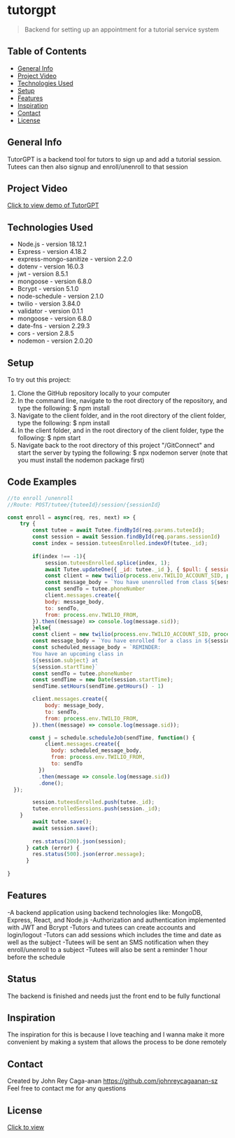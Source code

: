 # tutorgpt
> Backend for setting up an appointment for a tutorial service system

## Table of Contents
* [General Info](#general-info)
* [Project Video](#project-video)
* [Technologies Used](#technologies-used)
* [Setup](#setup)
* [Features](#features)
* [Inspiration](#inspiration)
* [Contact](#contact)
* [License](#license)

## General Info

TutorGPT is a backend tool for tutors to sign up and add a tutorial session. Tutees can then also signup and enroll/unenroll
to that session

## Project Video
[Click to view demo of TutorGPT](https://drive.google.com/file/d/1NmLYRTJUdPQMqIEUHg6J5r1WDHLkrXJp/view)

## Technologies Used
* Node.js - version 18.12.1
* Express - version 4.18.2
* express-mongo-sanitize - version 2.2.0
* dotenv - version 16.0.3
* jwt - version 8.5.1
* mongoose - version 6.8.0
* Bcrypt - version 5.1.0
* node-schedule - version 2.1.0
* twilio - version 3.84.0
* validator - version 0.1.1
* mongoose - version 6.8.0
* date-fns - version 2.29.3
* cors - version 2.8.5
* nodemon - version 2.0.20

## Setup
To try out this project:
1. Clone the GitHub repository locally to your computer
1. In the command line, navigate to the root directory of the repository, and type the following: 
  $ npm install 
1. Navigate to the client folder, and in the root directory of the client folder, type the following: 
  $ npm install 
1. In the client folder, and in the root directory of the client folder, type the following: 
  $ npm start
1. Navigate back to the root directory of this project "/GitConnect" and start the server by typing the following: 
  $ npx nodemon server (note that you must install the nodemon package first)
  
## Code Examples
```javascript
//to enroll /unenroll
//Route: POST/tutee/{tuteeId}/session/{sessionId}

const enroll = async(req, res, next) => {
    try {
        const tutee = await Tutee.findById(req.params.tuteeId);
        const session = await Session.findById(req.params.sessionId)
        const index = session.tuteesEnrolled.indexOf(tutee._id);
        
        if(index !== -1){
            session.tuteesEnrolled.splice(index, 1);
            await Tutee.updateOne({ _id: tutee._id }, { $pull: { sessions: session._id } });
            const client = new twilio(process.env.TWILIO_ACCOUNT_SID, process.env.TWILIO_AUTH_TOKEN);
            const message_body = `You have unenrolled from class ${session.subject}`
            const sendTo = tutee.phoneNumber    
            client.messages.create({
            body: message_body,
            to: sendTo,
            from: process.env.TWILIO_FROM,
        }).then((message) => console.log(message.sid));
        }else{
        const client = new twilio(process.env.TWILIO_ACCOUNT_SID, process.env.TWILIO_AUTH_TOKEN);
        const message_body = `You have enrolled for a class in ${session.subject} at ${session.startTime}`
        const scheduled_message_body = `REMINDER:
        You have an upcoming class in
        ${session.subject} at 
        ${session.startTime}`
        const sendTo = tutee.phoneNumber
        const sendTime = new Date(session.startTime);
        sendTime.setHours(sendTime.getHours() - 1)

        client.messages.create({
            body: message_body,
            to: sendTo,
            from: process.env.TWILIO_FROM,
        }).then((message) => console.log(message.sid));

       const j = schedule.scheduleJob(sendTime, function() {
            client.messages.create({
              body: scheduled_message_body,
              from: process.env.TWILIO_FROM,
              to: sendTo
          })
          .then(message => console.log(message.sid))
          .done();
  });

        session.tuteesEnrolled.push(tutee._id);
        tutee.enrolledSessions.push(session._id);
    }
        await tutee.save();
        await session.save();
    
        res.status(200).json(session);
      } catch (error) {
        res.status(500).json(error.message);
      }
    
}
```
## Features
-A backend application using backend technologies like: MongoDB, Express, React, and Node.js
-Authorization and authentication implemented with JWT and Bcrypt
-Tutors and tutees can create accounts and login/logout
-Tutors can add sessions which includes the time and date as well as the subject
-Tutees will be sent an SMS notification when they enroll/unenroll to a subject
-Tutees will also be sent a reminder 1 hour before the schedule

## Status
The backend is finished and needs just the front end to be fully functional

## Inspiration
The inspiration for this is because I love teaching and I wanna make it more convenient by making a system that allows
the process to be done remotely

## Contact
Created by John Rey Caga-anan https://github.com/johnreycagaanan-sz
Feel free to contact me for any questions

## License
[Click to view](https://github.com/johnreycagaanan-sz/tutorgpt/blob/master/LICENSE)
